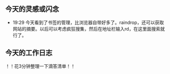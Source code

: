 ## 今天的灵感或闪念

- 19:29 今天看到了书签的管理，比浏览器自带好多了。raindrop，还可以获取网站的摘要。以后可以考虑疯狂搜集，然后在地址栏输入rd，在这里面搜索就行了。

## 今天的工作日志

！！花3分钟整理一下滴答清单！！
